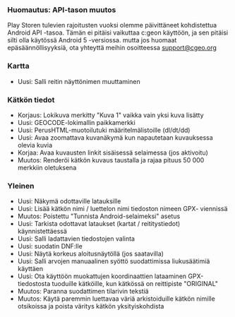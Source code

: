 
### Huomautus: API-tason muutos
Play Storen tulevien rajoitusten vuoksi olemme päivittäneet kohdistettua Android API -tasoa. Tämän ei pitäisi vaikuttaa c:geon käyttöön, ja sen pitäisi silti olla käytössä Android 5 -versiossa. mutta jos huomaat epäsäännöllisyyksiä, ota yhteyttä meihin osoitteessa support@cgeo.org

### Kartta
- Uusi: Salli reitin näyttönimen muuttaminen

### Kätkön tiedot
- Korjaus: Lokikuva merkitty "Kuva 1" vaikka vain yksi kuva lisätty
- Uusi: GEOCODE-lokimallin paikkamerkki
- Uusi: PerusHTML-muotoilutuki määritelmälistoille (dl/dt/dd)
- Uusi: Avaa zoomattava kuvanäkymä kun napautetaan kuvauksessa olevia kuvia
- Korjaa: Avaa kuvausten linkit sisäisessä selaimessa (jos aktivoitu)
- Muutos: Renderöi kätkön kuvaus taustalla ja rajaa pituus 50 000 merkkiin oletuksena

### Yleinen
- Uusi: Näkymä odottaville latauksille
- Uusi: Lisää kätkön nimi / luettelon nimi tiedoston nimeen GPX- viennissä
- Muutos: Poistettu "Tunnista Android-selaimeksi" asetus
- Uusi: Tarkista odottavat lataukset (kartat / reititystiedot) käynnistettäessä
- Uusi: Salli ladattavien tiedostojen valinta
- Uusi: suodatin DNF:lle
- Uusi: Näytä korkeus aloitusnäytöllä (jos saatavilla)
- Uusi: Salli arvojen manuaalinen syöttö suodattimissa liukusäätimiä käyttäen
- Uusi: Ota käyttöön muokattujen koordinaattien lataaminen GPX-tiedostosta tuoduille kätköille, kun kätkössä on reittipiste "ORIGINAL"
- Muutos: Paranna suodattimen tilarivin tekstiä
- Muutos: Käytä paremmin luettavaa väriä arkistoiduille kätkön nimille otsikoissa ja poista väritys kätkön yksityiskohdista
